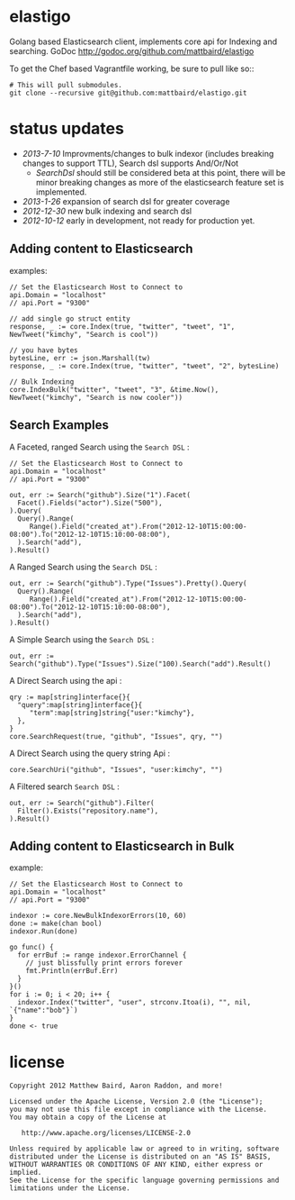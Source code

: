 elastigo
========

Golang based Elasticsearch client, implements core api for Indexing and searching.   GoDoc http://godoc.org/github.com/mattbaird/elastigo

To get the Chef based Vagrantfile working, be sure to pull like so::
    
    # This will pull submodules.
    git clone --recursive git@github.com:mattbaird/elastigo.git


status updates
========================

* *2013-7-10* Improvments/changes to bulk indexor (includes breaking changes to support TTL), 
         Search dsl supports And/Or/Not   
    * *SearchDsl* should still be considered beta at this 
         point, there will be minor breaking changes as more of the 
         elasticsearch feature set is implemented.
* *2013-1-26* expansion of search dsl for greater coverage
* *2012-12-30* new bulk indexing and search dsl
* *2012-10-12* early in development, not ready for production yet.


Adding content to Elasticsearch
----------------------------------------------

examples:
  
    // Set the Elasticsearch Host to Connect to
    api.Domain = "localhost" 
    // api.Port = "9300"

    // add single go struct entity
    response, _ := core.Index(true, "twitter", "tweet", "1", NewTweet("kimchy", "Search is cool"))

    // you have bytes
    bytesLine, err := json.Marshall(tw)
    response, _ := core.Index(true, "twitter", "tweet", "2", bytesLine)

    // Bulk Indexing 
    core.IndexBulk("twitter", "tweet", "3", &time.Now(), NewTweet("kimchy", "Search is now cooler"))


Search Examples
-------------------------

A Faceted, ranged Search using the `Search DSL` :

    // Set the Elasticsearch Host to Connect to
    api.Domain = "localhost" 
    // api.Port = "9300"

    out, err := Search("github").Size("1").Facet(
      Facet().Fields("actor").Size("500"),
    ).Query(
      Query().Range(
         Range().Field("created_at").From("2012-12-10T15:00:00-08:00").To("2012-12-10T15:10:00-08:00"),
      ).Search("add"),
    ).Result()
   
A Ranged Search using the `Search DSL` :
   
    out, err := Search("github").Type("Issues").Pretty().Query(
      Query().Range(
         Range().Field("created_at").From("2012-12-10T15:00:00-08:00").To("2012-12-10T15:10:00-08:00"),
      ).Search("add"),
    ).Result()
   
A Simple Search using the `Search DSL` :

    out, err := Search("github").Type("Issues").Size("100).Search("add").Result()


A Direct Search using the api :
   
    qry := map[string]interface{}{
      "query":map[string]interface{}{
         "term":map[string]string{"user:"kimchy"},
      },
    }
    core.SearchRequest(true, "github", "Issues", qry, "")

A Direct Search using the query string Api :
   
    core.SearchUri("github", "Issues", "user:kimchy", "")

A Filtered search `Search DSL` :
   
    out, err := Search("github").Filter(
      Filter().Exists("repository.name"),
    ).Result()


Adding content to Elasticsearch in Bulk
----------------------------------------------

example:
  
    // Set the Elasticsearch Host to Connect to
    api.Domain = "localhost" 
    // api.Port = "9300"

    indexor := core.NewBulkIndexorErrors(10, 60)
    done := make(chan bool)
    indexor.Run(done)

    go func() {
      for errBuf := range indexor.ErrorChannel {
        // just blissfully print errors forever
        fmt.Println(errBuf.Err)
      }
    }()
    for i := 0; i < 20; i++ {
      indexor.Index("twitter", "user", strconv.Itoa(i), "", nil, `{"name":"bob"}`)
    }
    done <- true

license
=======
    Copyright 2012 Matthew Baird, Aaron Raddon, and more!

    Licensed under the Apache License, Version 2.0 (the "License");
    you may not use this file except in compliance with the License.
    You may obtain a copy of the License at

       http://www.apache.org/licenses/LICENSE-2.0

    Unless required by applicable law or agreed to in writing, software
    distributed under the License is distributed on an "AS IS" BASIS,
    WITHOUT WARRANTIES OR CONDITIONS OF ANY KIND, either express or implied.
    See the License for the specific language governing permissions and
    limitations under the License.
